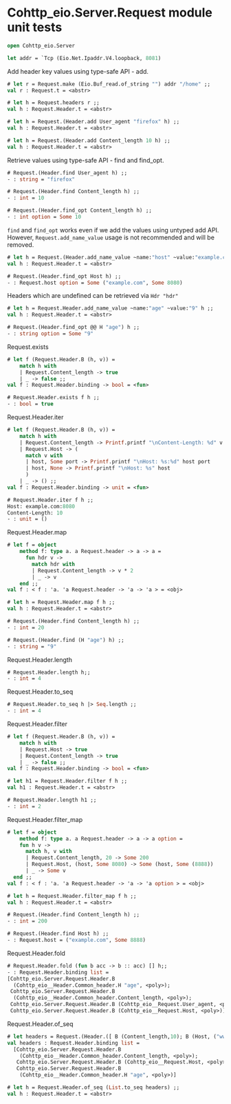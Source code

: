 # Cohttp_eio.Server.Request module unit tests

```ocaml
open Cohttp_eio.Server

let addr = `Tcp (Eio.Net.Ipaddr.V4.loopback, 8081)
```

Add header key values using type-safe API - add.

```ocaml
# let r = Request.make (Eio.Buf_read.of_string "") addr "/home" ;;
val r : Request.t = <abstr>

# let h = Request.headers r ;;
val h : Request.Header.t = <abstr>

# let h = Request.(Header.add User_agent "firefox" h) ;;
val h : Request.Header.t = <abstr>

# let h = Request.(Header.add Content_length 10 h) ;;
val h : Request.Header.t = <abstr>
```

Retrieve values using type-safe API - find and find_opt.

```ocaml
# Request.(Header.find User_agent h) ;;
- : string = "firefox"

# Request.(Header.find Content_length h) ;;
- : int = 10

# Request.(Header.find_opt Content_length h) ;;
- : int option = Some 10
```

`find` and `find_opt` works even if we add the values using untyped add API. However, 
`Request.add_name_value` usage is not recommended and will be removed.

```ocaml
# let h = Request.(Header.add_name_value ~name:"host" ~value:"example.com:8080" h) ;;
val h : Request.Header.t = <abstr>

# Request.(Header.find_opt Host h) ;;
- : Request.host option = Some ("example.com", Some 8080)
```

Headers which are undefined can be retrieved via `Hdr "hdr"`

```ocaml
# let h = Request.Header.add_name_value ~name:"age" ~value:"9" h ;;
val h : Request.Header.t = <abstr>

# Request.(Header.find_opt @@ H "age") h ;;
- : string option = Some "9"
```

Request.exists

```ocaml
# let f (Request.Header.B (h, v)) =
    match h with
    | Request.Content_length -> true
    | _ -> false ;;
val f : Request.Header.binding -> bool = <fun>

# Request.Header.exists f h ;;
- : bool = true
```

Request.Header.iter

```ocaml
# let f (Request.Header.B (h, v)) =
    match h with
    | Request.Content_length -> Printf.printf "\nContent-Length: %d" v
    | Request.Host -> (
      match v with
      | host, Some port -> Printf.printf "\nHost: %s:%d" host port
      | host, None -> Printf.printf "\nHost: %s" host
      )
    | _ -> () ;;
val f : Request.Header.binding -> unit = <fun>

# Request.Header.iter f h ;;
Host: example.com:8080
Content-Length: 10
- : unit = ()
```

Request.Header.map

```ocaml
# let f = object
    method f: type a. a Request.header -> a -> a =
      fun hdr v ->
        match hdr with
        | Request.Content_length -> v * 2
        | _ -> v
    end ;;
val f : < f : 'a. 'a Request.header -> 'a -> 'a > = <obj>

# let h = Request.Header.map f h ;; 
val h : Request.Header.t = <abstr>

# Request.(Header.find Content_length h) ;;
- : int = 20

# Request.(Header.find (H "age") h) ;;
- : string = "9"
```

Request.Header.length

```ocaml
# Request.Header.length h;;
- : int = 4
```

Request.Header.to_seq

```ocaml
# Request.Header.to_seq h |> Seq.length ;;
- : int = 4
```

Request.Header.filter

```ocaml
# let f (Request.Header.B (h, v)) =
    match h with
    | Request.Host -> true
    | Request.Content_length -> true
    | _ -> false ;;
val f : Request.Header.binding -> bool = <fun>

# let h1 = Request.Header.filter f h ;;
val h1 : Request.Header.t = <abstr>

# Request.Header.length h1 ;;
- : int = 2
```

Request.Header.filter_map

```ocaml
# let f = object
    method f: type a. a Request.header -> a -> a option =
    fun h v ->
      match h, v with
      | Request.Content_length, 20 -> Some 200
      | Request.Host, (host, Some 8080) -> Some (host, Some (8888))
      | _ -> Some v
  end ;;
val f : < f : 'a. 'a Request.header -> 'a -> 'a option > = <obj>

# let h = Request.Header.filter_map f h ;;
val h : Request.Header.t = <abstr>

# Request.(Header.find Content_length h) ;;
- : int = 200

# Request.(Header.find Host h) ;;
- : Request.host = ("example.com", Some 8888)
```

Request.Header.fold

```ocaml
# Request.Header.fold (fun b acc -> b :: acc) [] h;;      
- : Request.Header.binding list =
[Cohttp_eio.Server.Request.Header.B
  (Cohttp_eio__Header.Common_header.H "age", <poly>);
 Cohttp_eio.Server.Request.Header.B
  (Cohttp_eio__Header.Common_header.Content_length, <poly>);
 Cohttp_eio.Server.Request.Header.B (Cohttp_eio__Request.User_agent, <poly>);
 Cohttp_eio.Server.Request.Header.B (Cohttp_eio__Request.Host, <poly>)]
```

Request.Header.of_seq

```ocaml
# let headers = Request.(Header.([ B (Content_length,10); B (Host, ("www.example.com", None)); B (H "age", "30")])) ;;
val headers : Request.Header.binding list =
  [Cohttp_eio.Server.Request.Header.B
    (Cohttp_eio__Header.Common_header.Content_length, <poly>);
   Cohttp_eio.Server.Request.Header.B (Cohttp_eio__Request.Host, <poly>);
   Cohttp_eio.Server.Request.Header.B
    (Cohttp_eio__Header.Common_header.H "age", <poly>)]

# let h = Request.Header.of_seq (List.to_seq headers) ;;
val h : Request.Header.t = <abstr>
```
